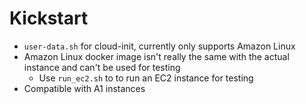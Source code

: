 # Kickstart

- `user-data.sh` for cloud-init, currently only supports Amazon Linux
- Amazon Linux docker image isn't really the same with the actual instance and can't be used for testing
  - Use `run_ec2.sh` to to run an EC2 instance for testing
- Compatible with A1 instances
